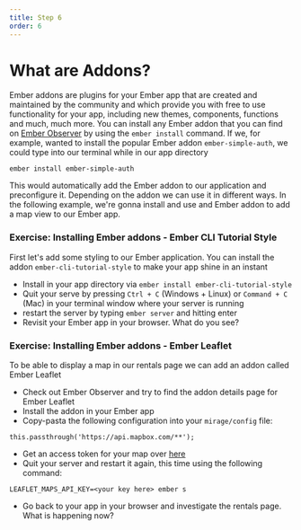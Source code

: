 ```yaml
---
title: Step 6
order: 6
---
```


# What are Addons?

Ember addons are plugins for your Ember app that are created and maintained by the community and which provide you with free to use functionality for your app, including new themes, components, functions and much, much more. You can install any Ember addon that you can find on [Ember Observer](https://emberobserver.com/) by using the `ember install` command. If we, for example, wanted to install the popular Ember addon `ember-simple-auth`, we could type into our terminal while in our app directory

```
ember install ember-simple-auth
```

This would automatically add the Ember addon to our application and preconfigure it. Depending on the addon we can use it in different ways. In the following example, we're gonna install and use and Ember addon to add a map view to our Ember app.


### Exercise: Installing Ember addons - Ember CLI Tutorial Style

First let's add some styling to our Ember application. You can install the addon `ember-cli-tutorial-style` to make your app shine in an instant

- Install in your app directory via `ember install ember-cli-tutorial-style`
- Quit your serve by pressing `Ctrl + C` (Windows + Linux) or `Command + C` (Mac) in your terminal window where your server is running
- restart the server by typing `ember server` and hitting enter
- Revisit your Ember app in your browser. What do you see?

### Exercise: Installing Ember addons - Ember Leaflet

To be able to display a map in our rentals page we can add an addon called Ember Leaflet

- Check out Ember Observer and try to find the addon details page for Ember Leaflet
- Install the addon in your Ember app
- Copy-pasta the following configuration into your `mirage/config` file:

```
this.passthrough('https://api.mapbox.com/**');

```

- Get an access token for your map over [here](https://www.mapbox.com/account/access-tokens/)
- Quit your server and restart it again, this time using the following command:

```
LEAFLET_MAPS_API_KEY=<your key here> ember s

```
- Go back to your app in your browser and investigate the rentals page. What is happening now?
